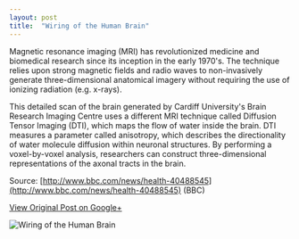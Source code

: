 ```yaml
---
layout: post
title:  "Wiring of the Human Brain"
---
```


Magnetic resonance imaging (MRI) has revolutionized medicine and biomedical research since its inception in the early 1970's. The technique relies upon strong magnetic fields and radio waves to non-invasively generate three-dimensional anatomical imagery without requiring the use of ionizing radiation (e.g. x-rays).

This detailed scan of the brain generated by Cardiff University's Brain Research Imaging Centre uses a different MRI technique called Diffusion Tensor Imaging (DTI), which maps the flow of water inside the brain. DTI measures a parameter called anisotropy, which describes the directionality of water molecule diffusion within neuronal structures. By performing a voxel-by-voxel analysis, researchers can construct three-dimensional representations of the axonal tracts in the brain.

Source: [http://www.bbc.com/news/health-40488545](http://www.bbc.com/news/health-40488545) (BBC)

[View Original Post on Google+](https://plus.google.com/+ColinSullender/posts/iQq1Ymp3JQN)

![Wiring of the Human Brain](/assets/img/2017-07-08-Brain-Wiring.gif)
